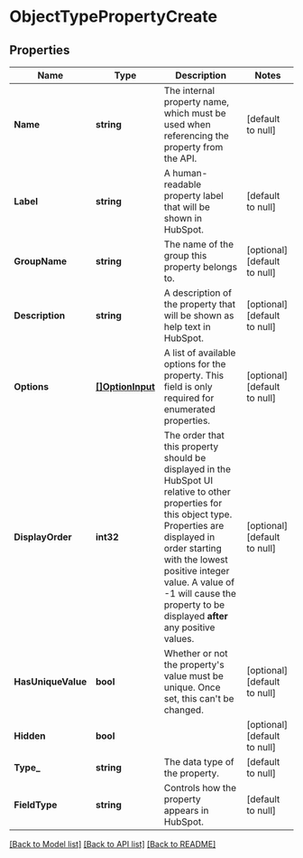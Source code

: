 # ObjectTypePropertyCreate

## Properties
Name | Type | Description | Notes
------------ | ------------- | ------------- | -------------
**Name** | **string** | The internal property name, which must be used when referencing the property from the API. | [default to null]
**Label** | **string** | A human-readable property label that will be shown in HubSpot. | [default to null]
**GroupName** | **string** | The name of the group this property belongs to. | [optional] [default to null]
**Description** | **string** | A description of the property that will be shown as help text in HubSpot. | [optional] [default to null]
**Options** | [**[]OptionInput**](OptionInput.md) | A list of available options for the property. This field is only required for enumerated properties. | [optional] [default to null]
**DisplayOrder** | **int32** | The order that this property should be displayed in the HubSpot UI relative to other properties for this object type. Properties are displayed in order starting with the lowest positive integer value. A value of -1 will cause the property to be displayed **after** any positive values. | [optional] [default to null]
**HasUniqueValue** | **bool** | Whether or not the property&#x27;s value must be unique. Once set, this can&#x27;t be changed. | [optional] [default to null]
**Hidden** | **bool** |  | [optional] [default to null]
**Type_** | **string** | The data type of the property. | [default to null]
**FieldType** | **string** | Controls how the property appears in HubSpot. | [default to null]

[[Back to Model list]](../README.md#documentation-for-models) [[Back to API list]](../README.md#documentation-for-api-endpoints) [[Back to README]](../README.md)

